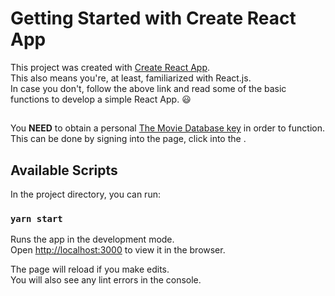 # Getting Started with Create React App

This project was created with [Create React App](https://github.com/facebook/create-react-app).\
This also means you're, at least, familiarized with React.js.\
In case you don't, follow the above link and read some of the basic functions to develop a simple React App. :smiley:

##
You **NEED** to obtain a personal [The Movie Database key](https://www.themoviedb.org/) in order to function.\
This can be done by signing into the page, click into the .

## Available Scripts

In the project directory, you can run:

### `yarn start`

Runs the app in the development mode.\
Open [http://localhost:3000](http://localhost:3000) to view it in the browser.

The page will reload if you make edits.\
You will also see any lint errors in the console.
